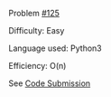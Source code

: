 Problem [#125](https://leetcode.com/problems/valid-palindrome/)

Difficulty: Easy

Language used: Python3

Efficiency: O(n)

See [Code Submission](https://leetcode.com/submissions/detail/760277650/)